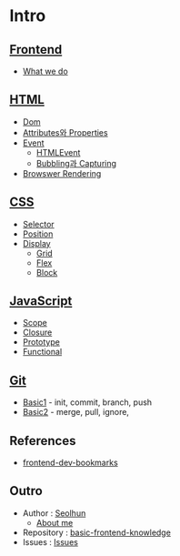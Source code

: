 # Intro

## [Frontend](1-frontend/README.md)
* [What we do](1-frontend/WhatWeDo.md)

## [HTML](2-html/README.md)
* [Dom](2-html/Dom.md)
* [Attributes와 Properties](2-html/AttributeAndProperty.md)
* [Event](2-html/event/README.md)
	* [HTMLEvent](2-html/event/HTMLEvent.md)
	* [Bubbling과 Capturing](2-html/event/BubblingAndCapturing.md)
* [Browswer Rendering](2-html/BrowswerRendering.md)

## [CSS](3-css/README.md)
* [Selector](3-css/Selector.md)
* [Position](3-css/Position.md)
* [Display](3-css/display/README.md)
	* [Grid](3-css/display/Grid.md)
	* [Flex](3-css/display/Flex.md)
	* [Block](3-css/display/Block.md)

## [JavaScript](4-js/README.md)
* [Scope](4-js/Scope.md)
* [Closure](4-js/Closure.md)
* [Prototype](4-js/Prototype.md)
* [Functional](4-js/Functional.md)

## [Git](0-git/README.md)
* [Basic1](0-git/Basic.md) - init, commit, branch, push
* [Basic2](0-git/Basic2.md) - merge, pull, ignore,

## References
* [frontend-dev-bookmarks](https://github.com/dypsilon/frontend-dev-bookmarks)

## Outro
- Author : [Seolhun](https://github.com/Seolhun)
	* [About me](GLOSSARY.md)
- Repository : [basic-frontend-knowledge](https://github.com/Seolhun/basic-frontend-knowledge)
- Issues : [Issues](https://github.com/Seolhun/basic-frontend-knowledge/issues)





